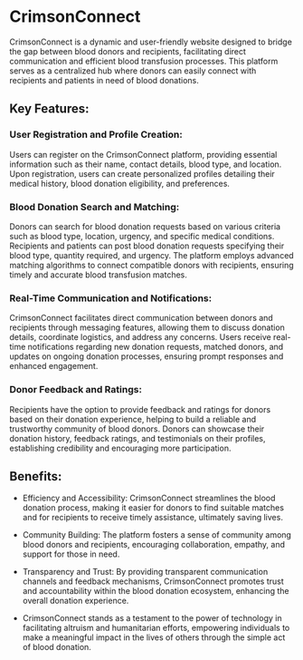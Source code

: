 # CrimsonConnect
CrimsonConnect is a dynamic and user-friendly website designed to bridge the gap between blood donors and recipients, facilitating direct communication and efficient blood transfusion processes. This platform serves as a centralized hub where donors can easily connect with recipients and patients in need of blood donations.

## Key Features:

### User Registration and Profile Creation:

Users can register on the CrimsonConnect platform, providing essential information such as their name, contact details, blood type, and location.
Upon registration, users can create personalized profiles detailing their medical history, blood donation eligibility, and preferences.

### Blood Donation Search and Matching:

Donors can search for blood donation requests based on various criteria such as blood type, location, urgency, and specific medical conditions.
Recipients and patients can post blood donation requests specifying their blood type, quantity required, and urgency.
The platform employs advanced matching algorithms to connect compatible donors with recipients, ensuring timely and accurate blood transfusion matches.

### Real-Time Communication and Notifications:

CrimsonConnect facilitates direct communication between donors and recipients through messaging features, allowing them to discuss donation details, coordinate logistics, and address any concerns.
Users receive real-time notifications regarding new donation requests, matched donors, and updates on ongoing donation processes, ensuring prompt responses and enhanced engagement.

### Donor Feedback and Ratings:

Recipients have the option to provide feedback and ratings for donors based on their donation experience, helping to build a reliable and trustworthy community of blood donors.
Donors can showcase their donation history, feedback ratings, and testimonials on their profiles, establishing credibility and encouraging more participation.

## Benefits:

* Efficiency and Accessibility: CrimsonConnect streamlines the blood donation process, making it easier for donors to find suitable matches and for recipients to receive timely assistance, ultimately saving lives.

* Community Building: The platform fosters a sense of community among blood donors and recipients, encouraging collaboration, empathy, and support for those in need.

* Transparency and Trust: By providing transparent communication channels and feedback mechanisms, CrimsonConnect promotes trust and accountability within the blood donation ecosystem, enhancing the overall donation experience.

* CrimsonConnect stands as a testament to the power of technology in facilitating altruism and humanitarian efforts, empowering individuals to make a meaningful impact in the lives of others through the simple act of blood donation.
